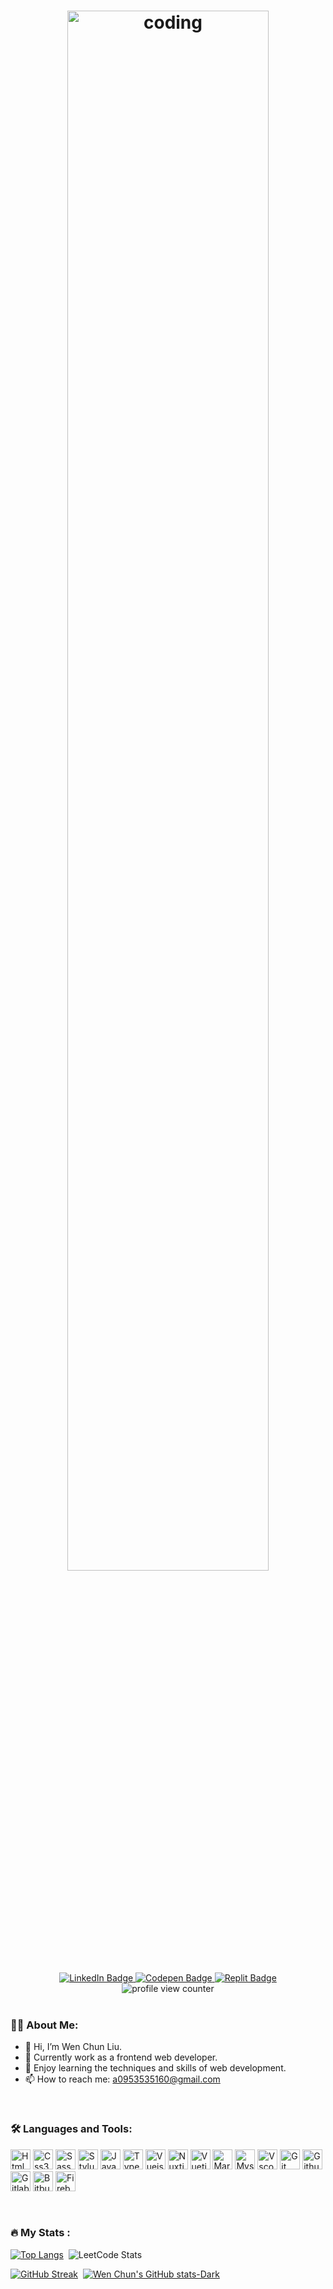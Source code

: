 <h1 align="center">
  <img src="https://media.giphy.com/media/JFeea62zpwlmhgKHby/giphy.gif" alt="coding" width="80%" />
</h1>

<div aria-label="badges" align="center">
  <a href="https://www.linkedin.com/in/wen-chen-l-72a6491a0/">
    <img src="https://img.shields.io/badge/LinkedIn-0A66C2?style=for-the-badge&logo=linkedin&logoColor=white" alt="LinkedIn Badge"/>
  </a>
  <a href="https://codepen.io/wenchunliu">
    <img src="https://img.shields.io/badge/Codepen-black?style=for-the-badge&logo=codepen&logoColor=white" alt="Codepen Badge"/>
  </a>
  <a href="https://replit.com/@a0193034">
    <img src="https://img.shields.io/badge/Replit-gray?style=for-the-badge&logo=replit&logoColor=white" alt="Replit Badge"/>
  </a>
</div>
<div align="center">
  <img src="https://komarev.com/ghpvc/?username=wenchunliu0210&color=F291A3" alt="profile view counter" />
</div>
<br />

### :woman_technologist: About Me:

- :wave: Hi, I’m Wen Chun Liu.
- :briefcase: Currently work as a frontend web developer.
- :seedling: Enjoy learning the techniques and skills of web development.
- :mailbox: How to reach me: a0953535160@gmail.com

<br />

### :hammer_and_wrench: Languages and Tools:
<img src='https://cdn.jsdelivr.net/gh/devicons/devicon/icons/html5/html5-original.svg' title="Html5" alt="Html5" width="32" height="32"/> <img src='https://cdn.jsdelivr.net/gh/devicons/devicon/icons/css3/css3-original.svg' title="Css3" alt="Css3" width="32" height="32"/> <img src='https://cdn.jsdelivr.net/gh/devicons/devicon/icons/sass/sass-original.svg' title="Sass" alt="Sass" width="32" height="32"/> <img src='https://cdn.jsdelivr.net/gh/devicons/devicon/icons/stylus/stylus-original.svg' title="Stylus" alt="Stylus" width="32" height="32"/> <img src='https://cdn.jsdelivr.net/gh/devicons/devicon/icons/javascript/javascript-original.svg' title="Javascript" alt="Javascript" width="32" height="32"/> <img src='https://cdn.jsdelivr.net/gh/devicons/devicon/icons/typescript/typescript-original.svg' title="Typescript" alt="Typescript" width="32" height="32"/> <img src='https://cdn.jsdelivr.net/gh/devicons/devicon/icons/vuejs/vuejs-original.svg' title="Vuejs" alt="Vuejs" width="32" height="32"/>  <img src='https://cdn.jsdelivr.net/gh/devicons/devicon/icons/nuxtjs/nuxtjs-original.svg' title="Nuxtjs" alt="Nuxtjs" width="32" height="32"/> <img src='https://cdn.jsdelivr.net/gh/devicons/devicon/icons/vuetify/vuetify-original.svg' title="Vuetify" alt="Vuetify" width="32" height="32"/> <img src='https://cdn.jsdelivr.net/gh/devicons/devicon/icons/markdown/markdown-original.svg' title="Markdown" alt="Markdown" width="32" height="32"/> <img src='https://cdn.jsdelivr.net/gh/devicons/devicon/icons/mysql/mysql-original.svg' title="Mysql" alt="Mysql" width="32" height="32"/> <img src='https://cdn.jsdelivr.net/gh/devicons/devicon/icons/vscode/vscode-original.svg' title="Vscode" alt="Vscode" width="32" height="32"/> <img src='https://cdn.jsdelivr.net/gh/devicons/devicon/icons/git/git-original.svg' title="Git" alt="Git" width="32" height="32"/> <img src='https://cdn.jsdelivr.net/gh/devicons/devicon/icons/github/github-original.svg' title="Github" alt="Github" width="32" height="32"/> <img src='https://cdn.jsdelivr.net/gh/devicons/devicon/icons/gitlab/gitlab-original.svg' title="Gitlab" alt="Gitlab" width="32" height="32"/> <img src='https://cdn.jsdelivr.net/gh/devicons/devicon/icons/bitbucket/bitbucket-original.svg' title="Bitbucket" alt="Bitbucket" width="32" height="32"/> <img src='https://cdn.jsdelivr.net/gh/devicons/devicon/icons/firebase/firebase-plain.svg' title="Firebase" alt="Firebase" width="32" height="32"/>

<br />

### :fire: My Stats :
[![Top Langs](https://github-readme-stats-wenchunliu0210.vercel.app/api/top-langs/?username=wenchunliu0210&layout=compact)](https://github.com/wenchunliu0210/github-readme-stats)&nbsp;
![LeetCode Stats](https://leetcode.card.workers.dev/a0193034?theme=default&font=source_code_pro&extension=null&width=350&height=140)

[![GitHub Streak](https://streak-stats.demolab.com?user=wenchunliu0210&theme=radical&mode=daily)](https://git.io/streak-stats)&nbsp;&nbsp;[![Wen Chun's GitHub stats-Dark](https://github-readme-stats-wenchunliu0210.vercel.app/api?username=wenchunliu0210&show_icons=true&theme=radical)](https://github.com/wenchunliu0210/github-readme-stats)

<!---
wenchunliu0210/wenchunliu0210 is a ✨ special ✨ repository because its `README.md` (this file) appears on your GitHub profile.
You can click the Preview link to take a look at your changes.
--->
